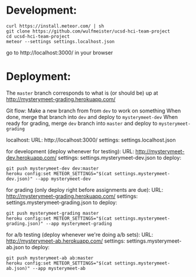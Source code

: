 # Development:

```
curl https://install.meteor.com/ | sh
git clone https://github.com/wulfmeister/ucsd-hci-team-project
cd ucsd-hci-team-project
meteor --settings settings.localhost.json
```
go to http://localhost:3000/ in your browser

# Deployment:

The `master` branch corresponds to what is (or should be) up at http://mysterymeet-grading.herokuapp.com/

Git flow:
Make a new branch from from `dev` to work on something
When done, merge that branch into `dev` and deploy to `mysterymeet-dev`
When ready for grading, merge `dev` branch into `master` and deploy to `mysterymeet-grading`

localhost:
URL: http://localhost:3000/
settings: settings.localhost.json

for development (deploy whenever for testing):
URL: http://mysterymeet-dev.herokuapp.com/
settings: settings.mysterymeet-dev.json
to deploy:
```
git push mysterymeet-dev dev:master
heroku config:set METEOR_SETTINGS="$(cat settings.mysterymeet-dev.json)" --app mysterymeet-dev
```

for grading (only deploy right before assignments are due):
URL: http://mysterymeet-grading.herokuapp.com/
settings: settings.mysterymeet-grading.json
to deploy:
```
git push mysterymeet-grading master
heroku config:set METEOR_SETTINGS="$(cat settings.mysterymeet-grading.json)" --app mysterymeet-grading
```

for a/b testing (deploy whenever we're doing a/b sets):
URL: http://mysterymeet-ab.herokuapp.com/
settings: settings.mysterymeet-ab.json
to deploy:
```
git push mysterymeet-ab ab:master
heroku config:set METEOR_SETTINGS="$(cat settings.mysterymeet-ab.json)" --app mysterymeet-ab
```